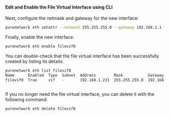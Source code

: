 #### Edit and Enable the File Virtual Interface using CLI
Next, configure the netmask and gateway for the new interface:

```bash
purenetwork eth setattr --netmask 255.255.255.0 --gateway 192.168.1.1 filevif0
```

Finally, enable the new interface:

```bash
purenetwork eth enable filevif0
```

You can double-check that the file virtual interface has been successfully created by listing its details:

```bash
purenetwork eth list filevif0
Name      Enabled  Type  Subnet  Address        Mask           Gateway      MTU   MAC                Speed       Services  Subinterfaces
filevif0  True     vif   -       192.168.1.231  255.255.255.0  192.168.1.1  9000  3a:98:82:5a:f6:1c  20.00 Gb/s  file      lacp0
                                                                                                                           lacp1
```

If you no longer need the file virtual interface, you can delete it with the following command:

```bash
purenetwork eth delete filevif0
```
